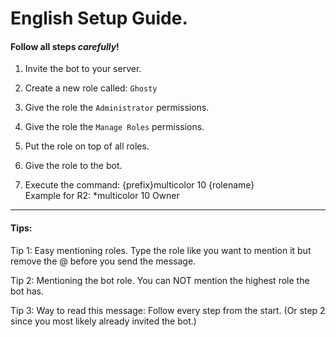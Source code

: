 # English Setup Guide.

#### Follow all steps ***carefully***!

1. Invite the bot to your server.

2. Create a new role called: `Ghosty`

3. Give the role the `Administrator` permissions.

4. Give the role the `Manage Roles` permissions.

5. Put the role on top of all roles.

6. Give the role to the bot.

7. Execute the command: {prefix}multicolor 10 {rolename} \
    Example for R2: *multicolor 10 Owner

--------------------------------------------------------
#### Tips:

Tip 1: Easy mentioning roles.
	Type the role like you want to mention it but remove the @ before you send the message.

Tip 2: Mentioning the bot role.
	You can NOT mention the highest role the bot has.

Tip 3: Way to read this message:
	Follow every step from the start. (Or step 2 since you most likely already invited the bot.)
